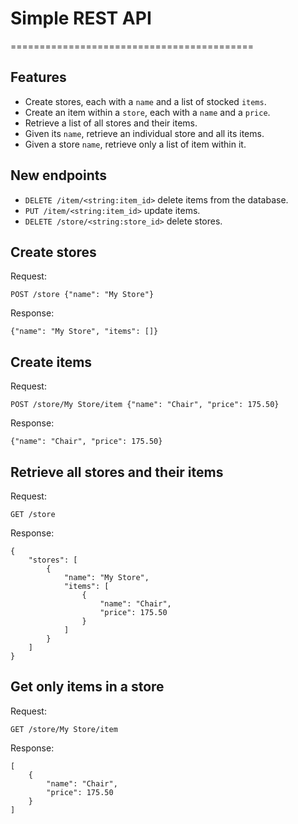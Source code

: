 # Simple REST API

==========================================

## Features

- Create stores, each with a `name` and a list of stocked `items`.
- Create an item within a `store`, each with a `name` and a `price`.
- Retrieve a list of all stores and their items.
- Given its `name`, retrieve an individual store and all its items.
- Given a store `name`, retrieve only a list of item within it.

## New endpoints
- `DELETE /item/<string:item_id>` delete items from the database.
- `PUT /item/<string:item_id>` update items.
- `DELETE /store/<string:store_id>` delete stores.

## Create stores

Request:
```
POST /store {"name": "My Store"}
```

Response:
```
{"name": "My Store", "items": []}
```

## Create items

Request:
```
POST /store/My Store/item {"name": "Chair", "price": 175.50}
```
Response:
```
{"name": "Chair", "price": 175.50}
```

## Retrieve all stores and their items

Request:
```
GET /store
```
Response:
```
{
    "stores": [
        {
            "name": "My Store",
            "items": [
                {
                    "name": "Chair",
                    "price": 175.50
                }
            ]
        }
    ]
}
```

## Get only items in a store

Request:
```
GET /store/My Store/item
```
Response:
```
[
    {
        "name": "Chair",
        "price": 175.50
    }
]
```